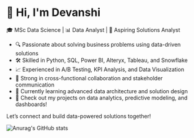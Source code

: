 # 👋 Hi, I'm Devanshi 

🎓 MSc Data Science | 📊 Data Analyst | 💼 Aspiring Solutions Analyst

- 🔍 Passionate about solving business problems using data-driven solutions
- 🛠️ Skilled in Python, SQL, Power BI, Alteryx, Tableau, and Snowflake
- 📈 Experienced in A/B Testing, KPI Analysis, and Data Visualization
- 🤝 Strong in cross-functional collaboration and stakeholder communication
- 🚀 Currently learning advanced data architecture and solution design
- 📂 Check out my projects on data analytics, predictive modeling, and dashboards!

Let’s connect and build data-powered solutions together!


![Anurag's GitHub stats](https://github-readme-stats.vercel.app/api?username=DEVANSHI-5&show_icons=true&theme=radical)

